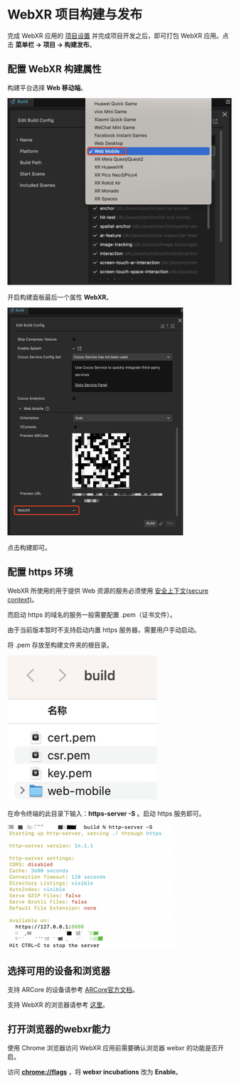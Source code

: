 # WebXR 项目构建与发布

完成 WebXR 应用的 [项目设置](webxr-proj-deploy.md) 并完成项目开发之后，即可打包 WebXR 应用。点击 **菜单栏 -> 项目 -> 构建发布**。

## 配置 WebXR 构建属性

构建平台选择 **Web 移动端**。

<img src="./webxr-proj-pub/select-web-mobile.png" style="zoom:50%;" />

开启构建面板最后一个属性 **WebXR**。

<img src="./webxr-proj-pub/enable-webxr.png" style="zoom:50%;" />

点击构建即可。

## 配置 https 环境

WebXR 所使用的用于提供 Web 资源的服务必须使用 [安全上下文(secure context)](https://developer.mozilla.org/en-US/docs/Web/Security/Secure_Contexts)。

而启动 https 的域名的服务一般需要配置 .pem（证书文件）。

由于当前版本暂时不支持启动内置 https 服务器，需要用户手动启动。

将 .pem 存放至构建文件夹的根目录。

![](webxr-proj-pub/https-license.png)

在命令终端的此目录下输入：**https-server -S** 。启动 https 服务即可。

<img src="./webxr-proj-pub/start-https-server.png" style="zoom:50%;" />

## 选择可用的设备和浏览器

支持 ARCore 的设备请参考 [ARCore官方文档](https://developers.google.com/ar/devices)。

支持 WebXR 的浏览器请参考 [这里](https://developer.mozilla.org/en-US/docs/Web/API/WebXR_Device_API#browser_compatibility)。

## 打开浏览器的webxr能力

使用 Chrome 浏览器访问 WebXR 应用前需要确认浏览器 webxr 的功能是否开启。

访问 **[chrome://flags](chrome://flags)** ，将 **webxr incubations** 改为 **Enable**。

